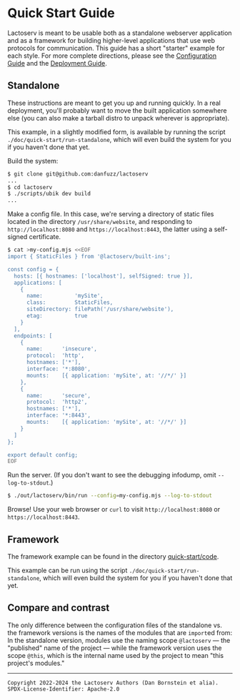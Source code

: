Quick Start Guide
=================

Lactoserv is meant to be usable both as a standalone webserver application and
as a framework for building higher-level applications that use web protocols for
communication. This guide has a short "starter" example for each style. For more
complete directions, please see the [Configuration Guide](./configuration.md)
and the [Deployment Guide](./deployment.md).

## Standalone

These instructions are meant to get you up and running quickly. In a real
deployment, you'll probably want to move the built application somewhere else
(you can also make a tarball distro to unpack wherever is appropriate).

This example, in a slightly modified form, is available by running the script
`./doc/quick-start/run-standalone`, which will even build the system for you
if you haven't done that yet.

Build the system:

```bash
$ git clone git@github.com:danfuzz/lactoserv
...
$ cd lactoserv
$ ./scripts/ubik dev build
...
```

Make a config file. In this case, we're serving a directory of static files
located in the directory `/usr/share/website`, and responding to
`http://localhost:8080` and `https://localhost:8443`, the latter using a
self-signed certificate.

```bash
$ cat >my-config.mjs <<EOF
import { StaticFiles } from '@lactoserv/built-ins';

const config = {
  hosts: [{ hostnames: ['localhost'], selfSigned: true }],
  applications: [
    {
      name:          'mySite',
      class:         StaticFiles,
      siteDirectory: filePath('/usr/share/website'),
      etag:          true
    }
  ],
  endpoints: [
    {
      name:      'insecure',
      protocol:  'http',
      hostnames: ['*'],
      interface: '*:8080',
      mounts:    [{ application: 'mySite', at: '//*/' }]
    },
    {
      name:      'secure',
      protocol:  'http2',
      hostnames: ['*'],
      interface: '*:8443',
      mounts:    [{ application: 'mySite', at: '//*/' }]
    }
  ]
};

export default config;
EOF
```

Run the server. (If you don't want to see the debugging infodump, omit
`--log-to-stdout`.)

```bash
$ ./out/lactoserv/bin/run --config=my-config.mjs --log-to-stdout
```

Browse! Use your web browser or `curl` to visit `http://localhost:8080` or
`https://localhost:8443`.


## Framework

The framework example can be found in the directory
[quick-start/code](./quick-start/code).

This example can be run using the script `./doc/quick-start/run-standalone`,
which will even build the system for you if you haven't done that yet.

## Compare and contrast

The only difference between the configuration files of the standalone vs. the
framework versions is the names of the modules that are `import`ed from: In
the standalone version, modules use the naming scope `@lactoserv` &mdash; the
"published" name of the project &mdash; while the framework version uses the
scope `@this`, which is the internal name used by the project to mean "this
project's modules."

- - - - - - - - - -
```
Copyright 2022-2024 the Lactoserv Authors (Dan Bornstein et alia).
SPDX-License-Identifier: Apache-2.0
```
